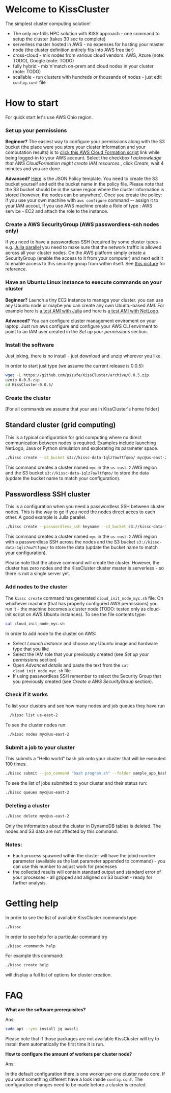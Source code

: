 # Welcome to KissCluster 
The simplest cluster computing solution!
- The only no-frills HPC solution with KISS approach - one command to setup the cluster (takes 30 sec to complete)
- serverless master hosted in AWS - no expenses for hosting your master node (the cluster definition entirely fits into AWS free tier)
- cross-cloud - mix nodes from various cloud vendors: AWS, Azure (note: TODO), Google  (note: TODO)
- fully hybrid - mix'n'match on-prem and cloud nodes in your cluster (note: TODO)
- scallable - run clusters with hundreds or thousands of nodes - just edit `config.conf` file

# How to start

For quick start let's use AWS Ohio region.

### Set up your permissions
**Beginner?** The easiest way to configure your permissions along with the S3 bucket (the place were you store your cluster information and your computation results) is to [click this AWS Cloud Formation script](https://us-east-2.console.aws.amazon.com/cloudformation/home?region=us-east-2#/stacks/create/review?templateURL=https://s3.us-east-2.amazonaws.com/szufel-public/kissRoleS3.yaml&stackName=kissc) link while being logged-in to your AWS account. Select the checkbox *I acknowledge that AWS CloudFormation might create IAM resources.*, click *Create*, wait 4 minutes and you are done. 

**Advanced?** [Here](https://raw.githubusercontent.com/pszufe/KissCluster/master/aws/kisscPolicy.json) is the JSON Policy template. You need to create the S3 bucket yourself and edit the bucket name in the policy file. Please note that the S3 bucket should be in the same region where the cluster information is stored (however, the nodes can be anywhere). Once you create the policy: if you use your own machine with `aws configure` command -- assign it to your IAM accout, if you use AWS machine create a Role of type : AWS service - EC2 and attach the role to the instance. 

### Create a AWS SecurityGroup (AWS passwordless-ssh nodes only)

If you need to have a passwordless SSH (required by some cluster types - e.g. [Julia parallel](https://docs.julialang.org/en/latest/manual/parallel-computing) you need to make sure that the network traffic is allowed across all your cluster nodes. On the AWS platform simply create a SecurityGroup (enable the access to it from your computer) and next edit it to enable access to this security group from within itself. See [this picture](https://github.com/pszufe/KissCluster/blob/master/manual/aws_passwordless_ssh.png) for reference.

### Have an Ubuntu Linux instance to execute commands on your cluster 

**Beginner?** 
Launch a tiny EC2 instance to manage your cluster. you can use any Ubuntu node or maybe you can create any own Ubuntu-based AMI.
For example here is [a test AMI with Julia](https://us-east-2.console.aws.amazon.com/ec2/home?region=us-east-2#LaunchInstanceWizard:ami=ami-aaab89cf) and here is [a test AMI with NetLogo](https://us-east-2.console.aws.amazon.com/ec2/home?region=us-east-2#LaunchInstanceWizard:ami=ami-ba614cdf).

**Advanced?**
You can configure cluster management enviroment on your laptop. Just run aws configure and configure your AWS CLI envirment to point to an IAM user created in the *Set up your permissions* section.

### Install the software

Just joking, there is no install - just download and unzip wherever you like.

In order to start just type (we assume the current release is 0.0.5):
```bash
wget -L https://github.com/pszufe/KissCluster/archive/0.0.5.zip
uznip 0.0.5.zip
cd KissCluster-0.0.5/
```

### Create the cluster 
\[For all commands we assume that your are in KissCluster's home folder\]


## Standard cluster (grid computing)
This is a typical configuration for grid computing where no direct communication between nodes is required. Examples include launching NetLogo, Java or Python simulation and explorating its parameter space.

```bash 
./kissc create --s3_bucket s3://kissc-data-1qlz7ow7tfqmo/ myc@us-east-2
```
This command creates a cluster named `myc` in the `us-east-2` AWS region and the S3 bucket `s3://kissc-data-1qlz7ow7tfqmo/` to store the data (update the bucket name to match your configuration). 


## Passwordless SSH cluster

This is a configuration when you need a passwordless SSH between cluster nodes. This is the way to go if you need the nodes direct acces to each other. A good example is Julia parallel.

```bash 
./kissc create --passwordless_ssh keyname --s3_bucket s3://kissc-data-1qlz7ow7tfqmo/ myc@us-east-2
```
This command creates a cluster named `myc` in the `us-east-2` AWS region with a passwordless SSH across the nodes and the S3 bucket `s3://kissc-data-1qlz7ow7tfqmo/` to store the data (update the bucket name to match your configuration). 


Please note that the above command will create the cluster. However, the cluster has zero nodes and the KissCluster cluster master is serverless - so there is not a single server yet. 

### Add nodes to the cluster

The `kissc create` command has generated `cloud_init_node_myc.sh` file. On whichever machine (that has properly configured AWS permissions) you run it - the machine becomes a cluster node (TODO: tested only as cloud-init script on AWS Ubuntu instances). 
To see the file contents type:
```bash
cat cloud_init_node_myc.sh
```

In order to add node to the cluster on AWS:
- Select *Launch instance* and choose any Ubuntu image and hardware type that you like
- Select the IAM role that your previously created (see *Set up your permissions* section)
- Open *Advanced details* and paste the text from the `cat cloud_init_node_myc.sh` file
- If using passwordless SSH remember to select the Security Group that you previously created (see *Create a AWS SecurityGroup* section). 

### Check if it works
To list your clusters and see how many nodes and job queues they have run
```bash
 ./kissc list us-east-2
```

To see the cluster nodes run:
```bash
 ./kissc nodes myc@us-east-2
```

### Submit a job to your cluster
This submits a "Hello world" bash job onto your cluster that will be executed 100 times. 
```bash
./kissc submit --job_command "bash program.sh" --folder sample_app_bash/ --max_jobid 100 myc@us-east-2
```

To see the list of jobs submitted to your cluster and their status run:
```bash
./kissc queues myc@us-east-2
```

### Deleting a cluster
```bash
./kissc delete myc@us-east-2
```
Only the information about the cluster in DynamoDB tables is deleted. The nodes and S3 data are not affected by this command. 


### Notes:
- Each process spawned within the cluster will have the jobid number parameter (available as the last parameter appended to command) - you can use this number to adjust work for processes
- the collected results will contain standard output and standard error of your processes - all gzipped and alligned on S3 bucket - ready for further analysis. 

# Getting help

In order to see the list of available KissCluster commands type 
```bash
./kissc
```

In order to see help for a particular command try 
```
./kissc <command> help
```
For example this command:
```bash
./kissc create help
```
will display a full list of options for cluster creation.


# FAQ

**What are the software prerequisites?**

Ans:
```bash
sudo apt --yes install jq awscli
```
Please note that if those packages are not available KissCluster will try to install them automatically the first time it is run.

**How to configure the amount of workers per cluster node?**

Ans:

In the default configuration there is one worker per one cluster node core. If you want something different have a look inside `config.conf`. The configuration changes need to be made before a cluster is created.


